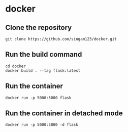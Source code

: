 # docker

## Clone the repository 
```
git clone https://github.com/singam123/docker.git
```
## Run the build command 
```
cd docker 
docker build . --tag flask:latest
```
## Run the container
```
docker run -p 5000:5000 flask
```
## Run the container in detached mode
```
docker run -p 5000:5000 -d flask
```
